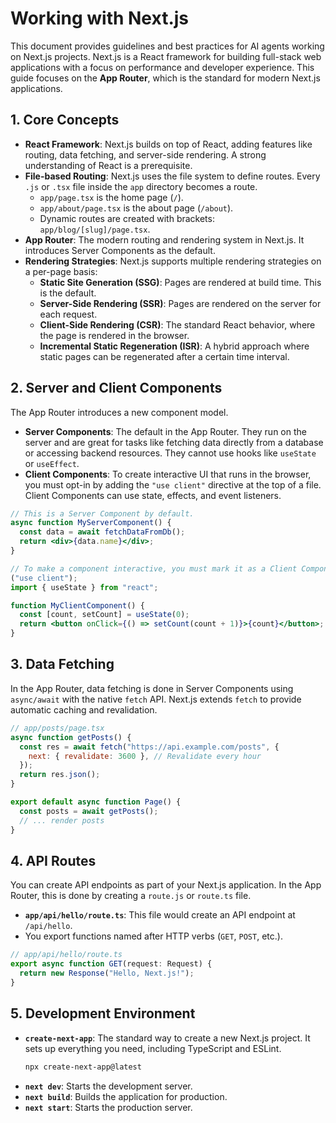# Working with Next.js

This document provides guidelines and best practices for AI agents working on Next.js projects. Next.js is a React framework for building full-stack web applications with a focus on performance and developer experience. This guide focuses on the **App Router**, which is the standard for modern Next.js applications.

## 1. Core Concepts

- **React Framework**: Next.js builds on top of React, adding features like routing, data fetching, and server-side rendering. A strong understanding of React is a prerequisite.
- **File-based Routing**: Next.js uses the file system to define routes. Every `.js` or `.tsx` file inside the `app` directory becomes a route.
  - `app/page.tsx` is the home page (`/`).
  - `app/about/page.tsx` is the about page (`/about`).
  - Dynamic routes are created with brackets: `app/blog/[slug]/page.tsx`.
- **App Router**: The modern routing and rendering system in Next.js. It introduces Server Components as the default.
- **Rendering Strategies**: Next.js supports multiple rendering strategies on a per-page basis:
  - **Static Site Generation (SSG)**: Pages are rendered at build time. This is the default.
  - **Server-Side Rendering (SSR)**: Pages are rendered on the server for each request.
  - **Client-Side Rendering (CSR)**: The standard React behavior, where the page is rendered in the browser.
  - **Incremental Static Regeneration (ISR)**: A hybrid approach where static pages can be regenerated after a certain time interval.

## 2. Server and Client Components

The App Router introduces a new component model.

- **Server Components**: The default in the App Router. They run on the server and are great for tasks like fetching data directly from a database or accessing backend resources. They cannot use hooks like `useState` or `useEffect`.
- **Client Components**: To create interactive UI that runs in the browser, you must opt-in by adding the `"use client"` directive at the top of a file. Client Components can use state, effects, and event listeners.

```jsx
// This is a Server Component by default.
async function MyServerComponent() {
  const data = await fetchDataFromDb();
  return <div>{data.name}</div>;
}

// To make a component interactive, you must mark it as a Client Component.
("use client");
import { useState } from "react";

function MyClientComponent() {
  const [count, setCount] = useState(0);
  return <button onClick={() => setCount(count + 1)}>{count}</button>;
}
```

## 3. Data Fetching

In the App Router, data fetching is done in Server Components using `async/await` with the native `fetch` API. Next.js extends `fetch` to provide automatic caching and revalidation.

```jsx
// app/posts/page.tsx
async function getPosts() {
  const res = await fetch("https://api.example.com/posts", {
    next: { revalidate: 3600 }, // Revalidate every hour
  });
  return res.json();
}

export default async function Page() {
  const posts = await getPosts();
  // ... render posts
}
```

## 4. API Routes

You can create API endpoints as part of your Next.js application. In the App Router, this is done by creating a `route.js` or `route.ts` file.

- **`app/api/hello/route.ts`**: This file would create an API endpoint at `/api/hello`.
- You export functions named after HTTP verbs (`GET`, `POST`, etc.).

```typescript
// app/api/hello/route.ts
export async function GET(request: Request) {
  return new Response("Hello, Next.js!");
}
```

## 5. Development Environment

- **`create-next-app`**: The standard way to create a new Next.js project. It sets up everything you need, including TypeScript and ESLint.
  ```bash
  npx create-next-app@latest
  ```
- **`next dev`**: Starts the development server.
- **`next build`**: Builds the application for production.
- **`next start`**: Starts the production server.
